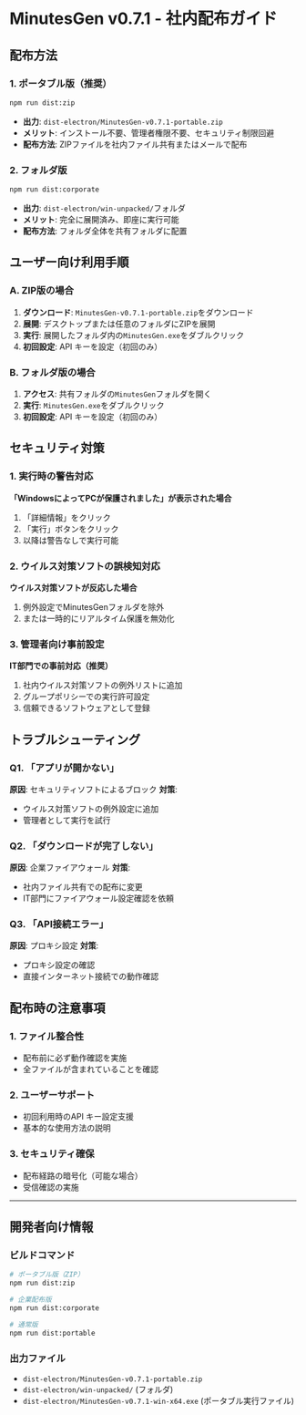 # MinutesGen v0.7.1 - 社内配布ガイド

## 配布方法

### 1. ポータブル版（推奨）
```bash
npm run dist:zip
```
- **出力**: `dist-electron/MinutesGen-v0.7.1-portable.zip`
- **メリット**: インストール不要、管理者権限不要、セキュリティ制限回避
- **配布方法**: ZIPファイルを社内ファイル共有またはメールで配布

### 2. フォルダ版
```bash
npm run dist:corporate
```
- **出力**: `dist-electron/win-unpacked/`フォルダ
- **メリット**: 完全に展開済み、即座に実行可能
- **配布方法**: フォルダ全体を共有フォルダに配置

## ユーザー向け利用手順

### A. ZIP版の場合
1. **ダウンロード**: `MinutesGen-v0.7.1-portable.zip`をダウンロード
2. **展開**: デスクトップまたは任意のフォルダにZIPを展開
3. **実行**: 展開したフォルダ内の`MinutesGen.exe`をダブルクリック
4. **初回設定**: API キーを設定（初回のみ）

### B. フォルダ版の場合
1. **アクセス**: 共有フォルダの`MinutesGen`フォルダを開く
2. **実行**: `MinutesGen.exe`をダブルクリック
3. **初回設定**: API キーを設定（初回のみ）

## セキュリティ対策

### 1. 実行時の警告対応
**「WindowsによってPCが保護されました」が表示された場合**
1. 「詳細情報」をクリック
2. 「実行」ボタンをクリック
3. 以降は警告なしで実行可能

### 2. ウイルス対策ソフトの誤検知対応
**ウイルス対策ソフトが反応した場合**
1. 例外設定でMinutesGenフォルダを除外
2. または一時的にリアルタイム保護を無効化

### 3. 管理者向け事前設定
**IT部門での事前対応（推奨）**
1. 社内ウイルス対策ソフトの例外リストに追加
2. グループポリシーでの実行許可設定
3. 信頼できるソフトウェアとして登録

## トラブルシューティング

### Q1. 「アプリが開かない」
**原因**: セキュリティソフトによるブロック
**対策**: 
- ウイルス対策ソフトの例外設定に追加
- 管理者として実行を試行

### Q2. 「ダウンロードが完了しない」
**原因**: 企業ファイアウォール
**対策**: 
- 社内ファイル共有での配布に変更
- IT部門にファイアウォール設定確認を依頼

### Q3. 「API接続エラー」
**原因**: プロキシ設定
**対策**: 
- プロキシ設定の確認
- 直接インターネット接続での動作確認

## 配布時の注意事項

### 1. ファイル整合性
- 配布前に必ず動作確認を実施
- 全ファイルが含まれていることを確認

### 2. ユーザーサポート
- 初回利用時のAPI キー設定支援
- 基本的な使用方法の説明

### 3. セキュリティ確保
- 配布経路の暗号化（可能な場合）
- 受信確認の実施

---

## 開発者向け情報

### ビルドコマンド
```bash
# ポータブル版（ZIP）
npm run dist:zip

# 企業配布版
npm run dist:corporate

# 通常版
npm run dist:portable
```

### 出力ファイル
- `dist-electron/MinutesGen-v0.7.1-portable.zip`
- `dist-electron/win-unpacked/` (フォルダ)
- `dist-electron/MinutesGen-v0.7.1-win-x64.exe` (ポータブル実行ファイル) 